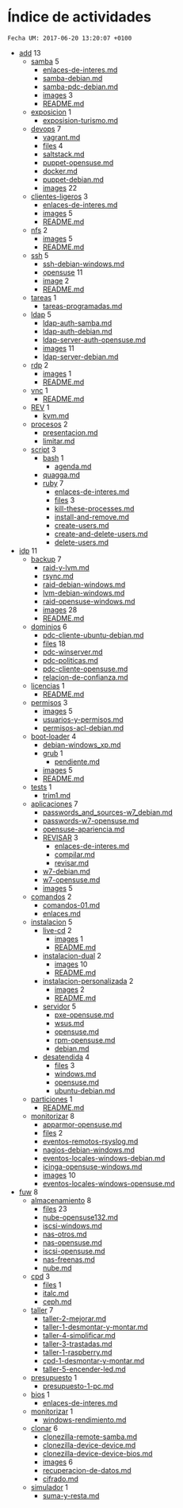 # Índice de actividades

`Fecha UM: 2017-06-20 13:20:07 +0100`

* [add](actividades/add) 13
    * [samba](actividades/add/samba) 5
        * [enlaces-de-interes.md](actividades/add/samba/enlaces-de-interes.md)
        * [samba-debian.md](actividades/add/samba/samba-debian.md)
        * [samba-pdc-debian.md](actividades/add/samba/samba-pdc-debian.md)
        * [images](actividades/add/samba/images) 3
        * [README.md](actividades/add/samba/README.md)
    * [exposicion](actividades/add/exposicion) 1
        * [exposision-turismo.md](actividades/add/exposicion/exposision-turismo.md)
    * [devops](actividades/add/devops) 7
        * [vagrant.md](actividades/add/devops/vagrant.md)
        * [files](actividades/add/devops/files) 4
        * [saltstack.md](actividades/add/devops/saltstack.md)
        * [puppet-opensuse.md](actividades/add/devops/puppet-opensuse.md)
        * [docker.md](actividades/add/devops/docker.md)
        * [puppet-debian.md](actividades/add/devops/puppet-debian.md)
        * [images](actividades/add/devops/images) 22
    * [clientes-ligeros](actividades/add/clientes-ligeros) 3
        * [enlaces-de-interes.md](actividades/add/clientes-ligeros/enlaces-de-interes.md)
        * [images](actividades/add/clientes-ligeros/images) 5
        * [README.md](actividades/add/clientes-ligeros/README.md)
    * [nfs](actividades/add/nfs) 2
        * [images](actividades/add/nfs/images) 5
        * [README.md](actividades/add/nfs/README.md)
    * [ssh](actividades/add/ssh) 5
        * [ssh-debian-windows.md](actividades/add/ssh/ssh-debian-windows.md)
        * [opensuse](actividades/add/ssh/opensuse) 11
        * [image](actividades/add/ssh/image) 2
        * [README.md](actividades/add/ssh/README.md)
    * [tareas](actividades/add/tareas) 1
        * [tareas-programadas.md](actividades/add/tareas/tareas-programadas.md)
    * [ldap](actividades/add/ldap) 5
        * [ldap-auth-samba.md](actividades/add/ldap/ldap-auth-samba.md)
        * [ldap-auth-debian.md](actividades/add/ldap/ldap-auth-debian.md)
        * [ldap-server-auth-opensuse.md](actividades/add/ldap/ldap-server-auth-opensuse.md)
        * [images](actividades/add/ldap/images) 11
        * [ldap-server-debian.md](actividades/add/ldap/ldap-server-debian.md)
    * [rdp](actividades/add/rdp) 2
        * [images](actividades/add/rdp/images) 1
        * [README.md](actividades/add/rdp/README.md)
    * [vnc](actividades/add/vnc) 1
        * [README.md](actividades/add/vnc/README.md)
    * [REV](actividades/add/REV) 1
        * [kvm.md](actividades/add/REV/kvm.md)
    * [procesos](actividades/add/procesos) 2
        * [presentacion.md](actividades/add/procesos/presentacion.md)
        * [limitar.md](actividades/add/procesos/limitar.md)
    * [script](actividades/add/script) 3
        * [bash](actividades/add/script/bash) 1
            * [agenda.md](actividades/add/script/bash/agenda.md)
        * [quagga.md](actividades/add/script/quagga.md)
        * [ruby](actividades/add/script/ruby) 7
            * [enlaces-de-interes.md](actividades/add/script/ruby/enlaces-de-interes.md)
            * [files](actividades/add/script/ruby/files) 3
            * [kill-these-processes.md](actividades/add/script/ruby/kill-these-processes.md)
            * [install-and-remove.md](actividades/add/script/ruby/install-and-remove.md)
            * [create-users.md](actividades/add/script/ruby/create-users.md)
            * [create-and-delete-users.md](actividades/add/script/ruby/create-and-delete-users.md)
            * [delete-users.md](actividades/add/script/ruby/delete-users.md)
* [idp](actividades/idp) 11
    * [backup](actividades/idp/backup) 7
        * [raid-y-lvm.md](actividades/idp/backup/raid-y-lvm.md)
        * [rsync.md](actividades/idp/backup/rsync.md)
        * [raid-debian-windows.md](actividades/idp/backup/raid-debian-windows.md)
        * [lvm-debian-windows.md](actividades/idp/backup/lvm-debian-windows.md)
        * [raid-opensuse-windows.md](actividades/idp/backup/raid-opensuse-windows.md)
        * [images](actividades/idp/backup/images) 28
        * [README.md](actividades/idp/backup/README.md)
    * [dominios](actividades/idp/dominios) 6
        * [pdc-cliente-ubuntu-debian.md](actividades/idp/dominios/pdc-cliente-ubuntu-debian.md)
        * [files](actividades/idp/dominios/files) 18
        * [pdc-winserver.md](actividades/idp/dominios/pdc-winserver.md)
        * [pdc-politicas.md](actividades/idp/dominios/pdc-politicas.md)
        * [pdc-cliente-opensuse.md](actividades/idp/dominios/pdc-cliente-opensuse.md)
        * [relacion-de-confianza.md](actividades/idp/dominios/relacion-de-confianza.md)
    * [licencias](actividades/idp/licencias) 1
        * [README.md](actividades/idp/licencias/README.md)
    * [permisos](actividades/idp/permisos) 3
        * [images](actividades/idp/permisos/images) 5
        * [usuarios-y-permisos.md](actividades/idp/permisos/usuarios-y-permisos.md)
        * [permisos-acl-debian.md](actividades/idp/permisos/permisos-acl-debian.md)
    * [boot-loader](actividades/idp/boot-loader) 4
        * [debian-windows_xp.md](actividades/idp/boot-loader/debian-windows_xp.md)
        * [grub](actividades/idp/boot-loader/grub) 1
            * [pendiente.md](actividades/idp/boot-loader/grub/pendiente.md)
        * [images](actividades/idp/boot-loader/images) 5
        * [README.md](actividades/idp/boot-loader/README.md)
    * [tests](actividades/idp/tests) 1
        * [trim1.md](actividades/idp/tests/trim1.md)
    * [aplicaciones](actividades/idp/aplicaciones) 7
        * [passwords_and_sources-w7_debian.md](actividades/idp/aplicaciones/passwords_and_sources-w7_debian.md)
        * [passwords-w7-opensuse.md](actividades/idp/aplicaciones/passwords-w7-opensuse.md)
        * [opensuse-apariencia.md](actividades/idp/aplicaciones/opensuse-apariencia.md)
        * [REVISAR](actividades/idp/aplicaciones/REVISAR) 3
            * [enlaces-de-interes.md](actividades/idp/aplicaciones/REVISAR/enlaces-de-interes.md)
            * [compilar.md](actividades/idp/aplicaciones/REVISAR/compilar.md)
            * [revisar.md](actividades/idp/aplicaciones/REVISAR/revisar.md)
        * [w7-debian.md](actividades/idp/aplicaciones/w7-debian.md)
        * [w7-opensuse.md](actividades/idp/aplicaciones/w7-opensuse.md)
        * [images](actividades/idp/aplicaciones/images) 5
    * [comandos](actividades/idp/comandos) 2
        * [comandos-01.md](actividades/idp/comandos/comandos-01.md)
        * [enlaces.md](actividades/idp/comandos/enlaces.md)
    * [instalacion](actividades/idp/instalacion) 5
        * [live-cd](actividades/idp/instalacion/live-cd) 2
            * [images](actividades/idp/instalacion/live-cd/images) 1
            * [README.md](actividades/idp/instalacion/live-cd/README.md)
        * [instalacion-dual](actividades/idp/instalacion/instalacion-dual) 2
            * [images](actividades/idp/instalacion/instalacion-dual/images) 10
            * [README.md](actividades/idp/instalacion/instalacion-dual/README.md)
        * [instalacion-personalizada](actividades/idp/instalacion/instalacion-personalizada) 2
            * [images](actividades/idp/instalacion/instalacion-personalizada/images) 2
            * [README.md](actividades/idp/instalacion/instalacion-personalizada/README.md)
        * [servidor](actividades/idp/instalacion/servidor) 5
            * [pxe-opensuse.md](actividades/idp/instalacion/servidor/pxe-opensuse.md)
            * [wsus.md](actividades/idp/instalacion/servidor/wsus.md)
            * [opensuse.md](actividades/idp/instalacion/servidor/opensuse.md)
            * [rpm-opensuse.md](actividades/idp/instalacion/servidor/rpm-opensuse.md)
            * [debian.md](actividades/idp/instalacion/servidor/debian.md)
        * [desatendida](actividades/idp/instalacion/desatendida) 4
            * [files](actividades/idp/instalacion/desatendida/files) 3
            * [windows.md](actividades/idp/instalacion/desatendida/windows.md)
            * [opensuse.md](actividades/idp/instalacion/desatendida/opensuse.md)
            * [ubuntu-debian.md](actividades/idp/instalacion/desatendida/ubuntu-debian.md)
    * [particiones](actividades/idp/particiones) 1
        * [README.md](actividades/idp/particiones/README.md)
    * [monitorizar](actividades/idp/monitorizar) 8
        * [apparmor-opensuse.md](actividades/idp/monitorizar/apparmor-opensuse.md)
        * [files](actividades/idp/monitorizar/files) 2
        * [eventos-remotos-rsyslog.md](actividades/idp/monitorizar/eventos-remotos-rsyslog.md)
        * [nagios-debian-windows.md](actividades/idp/monitorizar/nagios-debian-windows.md)
        * [eventos-locales-windows-debian.md](actividades/idp/monitorizar/eventos-locales-windows-debian.md)
        * [icinga-opensuse-windows.md](actividades/idp/monitorizar/icinga-opensuse-windows.md)
        * [images](actividades/idp/monitorizar/images) 10
        * [eventos-locales-windows-opensuse.md](actividades/idp/monitorizar/eventos-locales-windows-opensuse.md)
* [fuw](actividades/fuw) 8
    * [almacenamiento](actividades/fuw/almacenamiento) 8
        * [files](actividades/fuw/almacenamiento/files) 23
        * [nube-opensuse132.md](actividades/fuw/almacenamiento/nube-opensuse132.md)
        * [iscsi-windows.md](actividades/fuw/almacenamiento/iscsi-windows.md)
        * [nas-otros.md](actividades/fuw/almacenamiento/nas-otros.md)
        * [nas-opensuse.md](actividades/fuw/almacenamiento/nas-opensuse.md)
        * [iscsi-opensuse.md](actividades/fuw/almacenamiento/iscsi-opensuse.md)
        * [nas-freenas.md](actividades/fuw/almacenamiento/nas-freenas.md)
        * [nube.md](actividades/fuw/almacenamiento/nube.md)
    * [cpd](actividades/fuw/cpd) 3
        * [files](actividades/fuw/cpd/files) 1
        * [italc.md](actividades/fuw/cpd/italc.md)
        * [ceph.md](actividades/fuw/cpd/ceph.md)
    * [taller](actividades/fuw/taller) 7
        * [taller-2-mejorar.md](actividades/fuw/taller/taller-2-mejorar.md)
        * [taller-1-desmontar-y-montar.md](actividades/fuw/taller/taller-1-desmontar-y-montar.md)
        * [taller-4-simplificar.md](actividades/fuw/taller/taller-4-simplificar.md)
        * [taller-3-trastadas.md](actividades/fuw/taller/taller-3-trastadas.md)
        * [taller-1-raspberry.md](actividades/fuw/taller/taller-1-raspberry.md)
        * [cpd-1-desmontar-y-montar.md](actividades/fuw/taller/cpd-1-desmontar-y-montar.md)
        * [taller-5-encender-led.md](actividades/fuw/taller/taller-5-encender-led.md)
    * [presupuesto](actividades/fuw/presupuesto) 1
        * [presupuesto-1-pc.md](actividades/fuw/presupuesto/presupuesto-1-pc.md)
    * [bios](actividades/fuw/bios) 1
        * [enlaces-de-interes.md](actividades/fuw/bios/enlaces-de-interes.md)
    * [monitorizar](actividades/fuw/monitorizar) 1
        * [windows-rendimiento.md](actividades/fuw/monitorizar/windows-rendimiento.md)
    * [clonar](actividades/fuw/clonar) 6
        * [clonezilla-remote-samba.md](actividades/fuw/clonar/clonezilla-remote-samba.md)
        * [clonezilla-device-device.md](actividades/fuw/clonar/clonezilla-device-device.md)
        * [clonezilla-device-device-bios.md](actividades/fuw/clonar/clonezilla-device-device-bios.md)
        * [images](actividades/fuw/clonar/images) 6
        * [recuperacion-de-datos.md](actividades/fuw/clonar/recuperacion-de-datos.md)
        * [cifrado.md](actividades/fuw/clonar/cifrado.md)
    * [simulador](actividades/fuw/simulador) 1
        * [suma-y-resta.md](actividades/fuw/simulador/suma-y-resta.md)
